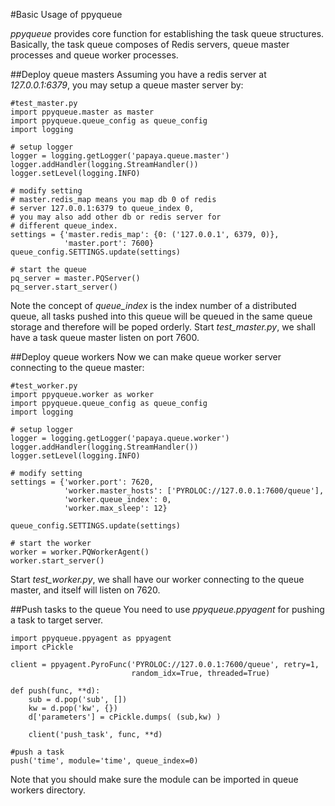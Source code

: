 #Basic Usage of ppyqueue

_ppyqueue_ provides core function for establishing the task queue structures. Basically, the task queue composes of Redis servers, queue master processes and queue worker processes.

##Deploy queue masters
Assuming you have a redis server at _127.0.0.1:6379_, you may setup a queue master server by:

    #test_master.py
    import ppyqueue.master as master
    import ppyqueue.queue_config as queue_config
    import logging
    
    # setup logger
    logger = logging.getLogger('papaya.queue.master')
    logger.addHandler(logging.StreamHandler())
    logger.setLevel(logging.INFO)

    # modify setting
    # master.redis_map means you map db 0 of redis
    # server 127.0.0.1:6379 to queue_index 0,
    # you may also add other db or redis server for
    # different queue_index.
    settings = {'master.redis_map': {0: ('127.0.0.1', 6379, 0)},
                'master.port': 7600}
    queue_config.SETTINGS.update(settings)

    # start the queue
    pq_server = master.PQServer()
    pq_server.start_server()

Note the concept of _queue\_index_ is the index number of a distributed queue, all tasks pushed into this queue will be queued in the same queue storage and therefore will be poped orderly.  Start _test\_master.py_, we shall have a task queue master listen on port 7600.

##Deploy queue workers
Now we can make queue worker server connecting to the queue master:

    #test_worker.py
    import ppyqueue.worker as worker
    import ppyqueue.queue_config as queue_config
    import logging

    # setup logger
    logger = logging.getLogger('papaya.queue.worker')
    logger.addHandler(logging.StreamHandler())
    logger.setLevel(logging.INFO)

    # modify setting
    settings = {'worker.port': 7620,
                'worker.master_hosts': ['PYROLOC://127.0.0.1:7600/queue'], 
                'worker.queue_index': 0,
                'worker.max_sleep': 12}

    queue_config.SETTINGS.update(settings)

    # start the worker
    worker = worker.PQWorkerAgent()
    worker.start_server()

Start _test\_worker.py_, we shall have our worker connecting to the queue master, and itself will listen on 7620.

##Push tasks to the queue
You need to use _ppyqueue.ppyagent_ for pushing a task to target server.

    import ppyqueue.ppyagent as ppyagent
    import cPickle

    client = ppyagent.PyroFunc('PYROLOC://127.0.0.1:7600/queue', retry=1,
                               random_idx=True, threaded=True)

    def push(func, **d):
        sub = d.pop('sub', [])
        kw = d.pop('kw', {})
        d['parameters'] = cPickle.dumps( (sub,kw) )

        client('push_task', func, **d)
       
    #push a task
    push('time', module='time', queue_index=0)    

Note that you should make sure the module can be imported in queue workers directory.

